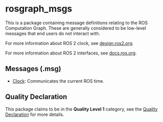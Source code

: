 # rosgraph_msgs
This is a package containing message definitions relating to the ROS Computation Graph. These are generally considered to be low-level messages that end users do not interact with.

For more information about ROS 2 clock, see [design.ros2.org](https://design.ros2.org/articles/clock_and_time.html).

For more information about ROS 2 interfaces, see [docs.ros.org](https://docs.ros.org/en/rolling/Concepts/About-ROS-Interfaces.html).

## Messages (.msg)
* [Clock](msg/Clock.msg): Communicates the current ROS time.

## Quality Declaration
This package claims to be in the **Quality Level 1** category, see the [Quality Declaration](QUALITY_DECLARATION.md) for more details.
